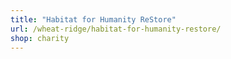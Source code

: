 ```yaml
---
title: "Habitat for Humanity ReStore"
url: /wheat-ridge/habitat-for-humanity-restore/
shop: charity
---
```

